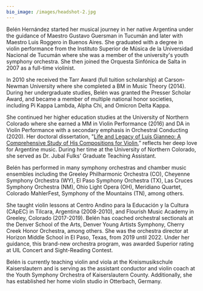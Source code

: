 ```yaml
---
bio_image: /images/headshot-2.jpg
---
```

<p>Belén Hernández started her musical journey in her native Argentina under the guidance of Maestro Gustavo Guersman in Tucumán and later with Maestro Luis Roggero in Buenos Aires. She graduated with a degree in violin performance from the Instituto Superior de Música de la Universidad Nacional de Tucumán where she was a member of the university's youth symphony orchestra. She then joined the Orquesta Sinfónica de Salta in 2007 as a full-time violinist.</p>

<p>In 2010 she received the Tarr Award (full tuition scholarship) at Carson-Newman University where she completed a BM in Music Theory (2014). During her undergraduate studies, Belén was granted the Presser Scholar Award, and became a member of multiple national honor societies, including Pi Kappa Lambda, Alpha Chi, and Omicron Delta Kappa.</p>

<p>She continued her higher education studies at the University of Northern Colorado where she earned a MM in Violin Performance (2016) and DA in Violin Performance with a secondary emphasis in Orchestral Conducting (2020). Her doctoral dissertation, "<a href="https://digscholarship.unco.edu/dissertations/721/" target='_blank'>Life and Legacy of Luis Gianneo: A Comprehensive Study of His Compositions for Violin</a>,” reflects her deep love for Argentine music. During her time at the University of Northern Colorado, she served as Dr. Jubal Fulks' Graduate Teaching Assistant. </p>

<p>Belén has performed in many symphony orchestras and chamber music ensembles including the Greeley Philharmonic Orchestra (CO), Cheyenne Symphony Orchestra (WY), El Paso Symphony Orchestra (TX), Las Cruces Symphony Orchestra (NM), Ohio Light Opera (OH), Meridiano Quartet, Colorado MahlerFest, Symphony of the Mountains (TN), among others.</p>

<p>She taught violin lessons at Centro Andino para la Educación y la Cultura (CApEC) in Tilcara, Argentina (2008-2010), and Flourish Music Academy in Greeley, Colorado (2017-2019). Belén has coached orchestral sectionals at the Denver School of the Arts, Denver Young Artists Symphony, Cherry Creek Honor  Orchestra, among others. She was the orchestra director at Horizon Middle School in El Paso, Texas, from 2019 until 2022. Under her guidance, this brand-new orchestra program, was awarded Superior rating at UIL Concert and Sight-Reading Contest.</p>

<p>Belén is currently teaching violin and viola at the Kreismusikschule Kaiserslautern and is serving as the assistant conductor and violin coach at the Youth Symphony Orchestra of Kaiserslautern County. Additionally, she has established her home violin studio in Otterbach, Germany.</p>
